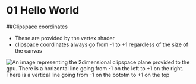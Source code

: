 # 01 Hello World

##Clipspace coordinates
* These are provided by the vertex shader
* clipspace coordinates always go from -1 to +1 regardless of the size of the canvas

![An image representing the 2dimensional clipspace plane provided to the gpu. There is a horizontal line going from -1 on the left to +1 on the right. There is a vertical line going from -1 on the bototm to +1 on the top](https://webglfundamentals.org/webgl/lessons/resources/clipspace.svg)